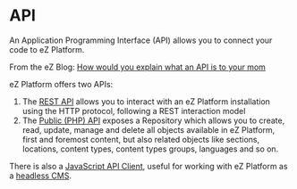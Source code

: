 # API

An Application Programming Interface (API) allows you to connect your code to eZ Platform.

From the eZ Blog: [How would you explain what an API is to your mom](http://ez.no/Blog/How-would-you-explain-what-an-API-is-to-your-mom)

eZ Platform offers two APIs:

1.  The [REST API](rest_api_guide.md) allows you to interact with an eZ Platform installation using the HTTP protocol, following a REST interaction model
2.  The [Public (PHP) API](public_php_api.md) exposes a Repository which allows you to create, read, update, manage and delete all objects available in eZ Platform, first and foremost content, but also related objects like sections, locations, content types, content types groups, languages and so on.

There is also a [JavaScript API Client](js_client.md), useful for working with eZ Platform as a [headless CMS](http://ez.no/Blog/Content-as-a-Service-CaaS-Decoupled-CMS-and-Headless-CMS-101).
